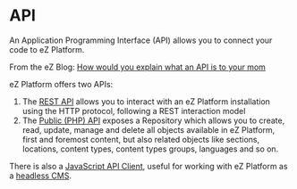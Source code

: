 # API

An Application Programming Interface (API) allows you to connect your code to eZ Platform.

From the eZ Blog: [How would you explain what an API is to your mom](http://ez.no/Blog/How-would-you-explain-what-an-API-is-to-your-mom)

eZ Platform offers two APIs:

1.  The [REST API](rest_api_guide.md) allows you to interact with an eZ Platform installation using the HTTP protocol, following a REST interaction model
2.  The [Public (PHP) API](public_php_api.md) exposes a Repository which allows you to create, read, update, manage and delete all objects available in eZ Platform, first and foremost content, but also related objects like sections, locations, content types, content types groups, languages and so on.

There is also a [JavaScript API Client](js_client.md), useful for working with eZ Platform as a [headless CMS](http://ez.no/Blog/Content-as-a-Service-CaaS-Decoupled-CMS-and-Headless-CMS-101).
